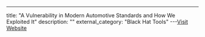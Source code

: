 ---
title: "A Vulnerability in Modern Automotive Standards and How We Exploited It"
description: ""
external_category: "Black Hat Tools"
---[Visit Website](https://documents.trendmicro.com/assets/A-Vulnerability-in-Modern-Automotive-Standards-and-How-We-Exploited-It.pdf)

